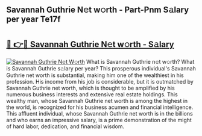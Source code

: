 ## Savannah Guthrie N𝚎t w𝚘rth - Part-Pnm S𝚊lary per year Te17f

# <h2><a href="http://gc4xex.nevu.top/?p=Savannah+Guthrie">🔗 👉🔴 Savannah Guthrie N𝚎t w𝚘rth - S𝚊lary</a></h2>

[![Savannah Guthrie N𝚎t W𝚘rth](https://i.imgur.com/Oavwk0R.jpeg)](http://gc4xex.nevu.top/?p=Savannah+Guthrie)
What is Savannah Guthrie n𝚎t w𝚘rth? What is Savannah Guthrie s𝚊lary per year?
This prosperous individual's Savannah Guthrie net worth is substantial, making him one of the wealthiest in his profession. His income from his job is considerable, but it is outmatched by Savannah Guthrie net worth, which is thought to be amplified by his numerous business interests and extensive real estate holdings. This wealthy man, whose Savannah Guthrie net worth is among the highest in the world, is recognized for his business acumen and financial intelligence. This affluent individual, whose Savannah Guthrie net worth is in the billions and who earns an impressive salary, is a prime demonstration of the might of hard labor, dedication, and financial wisdom.
